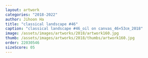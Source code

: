 ```yaml
---
layout: artwork
categories: "2018-2022"
author: Jihoon Ha
title: "classical landscape #46"
caption: "classical landscape #46_oil on canvas_46×53㎝_2018"
image: /assets/images/artworks/2018/artwork160.jpg
thumb: /assets/images/artworks/2018/thumbs/artwork160.jpg
order: 22030546
sizeScore: 05
---
```

